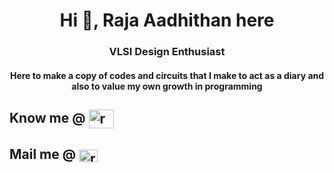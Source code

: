 
<h1 align="center">Hi 👋, Raja Aadhithan here </h1>

<h3 align="center"></a>  VLSI Design Enthusiast </h3>

<h4 align="center">Here to make a copy of codes and circuits that I make to act as a diary and also to value my own growth in programming</h4>

<h2 align="left"></a> Know me @ <a href="https://www.linkedin.com/in/raja-aadhithan/" target="blank"><img align="center" src="https://raw.githubusercontent.com/rahuldkjain/github-profile-readme-generator/master/src/images/icons/Social/linked-in-alt.svg" alt="raja-aadhithan" height="30" width="40" /> </h2>

<h2 align="left"></a> Mail me @  <a href="mailto:raja.aadhithan.t@gmail.com" target="blank"><img align="center" src="https://upload.wikimedia.org/wikipedia/commons/7/7e/Gmail_icon_%282020%29.svg" alt="raja-aadhithan" height="20" width="30" /></a> </h2>

